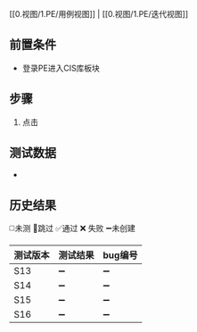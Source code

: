 [[0.视图/1.PE/用例视图]] | [[0.视图/1.PE/迭代视图]]

## 前置条件

- 登录PE进入CIS库板块

## 步骤

1. 点击

## 测试数据

- 

## 历史结果
 ◻️未测    🚫跳过     ✅通过    ❌ 失败     ➖未创建
 
| 测试版本 | 测试结果 | bug编号 |
| ---- | ---- | ---- |
| S13 | ➖ | ➖ |
| S14 | ➖ | ➖ |
| S15 | ➖ | ➖ |
| S16 | ➖ | ➖ |
